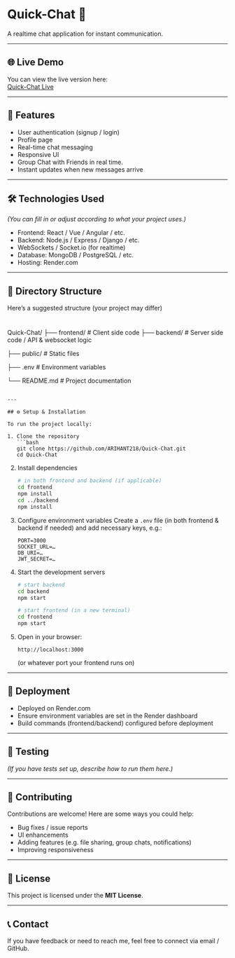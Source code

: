 # Quick-Chat 💬

A realtime chat application for instant communication.

---

## 🌐 Live Demo

You can view the live version here:  
[Quick-Chat Live](https://realtime-chat-app-63t3.onrender.com/profile)

---

## 🚀 Features

- User authentication (signup / login)  
- Profile page  
- Real-time chat messaging  
- Responsive UI
- Group Chat with Friends in real time.
- Instant updates when new messages arrive  

---

## 🛠 Technologies Used

*(You can fill in or adjust according to what your project uses.)*

- Frontend: React / Vue / Angular / etc.  
- Backend: Node.js / Express / Django / etc.  
- WebSockets / Socket.io (for realtime)  
- Database: MongoDB / PostgreSQL / etc.  
- Hosting: Render.com  

---

## 📁 Directory Structure

Here’s a suggested structure (your project may differ)
#
Quick-Chat/
├── frontend/        # Client side 
code
├── backend/         # Server side 
code / API & websocket logic

├── public/          # Static files

├── .env             # Environment 
variables

└── README.md        # Project documentation

````

---

## ⚙️ Setup & Installation

To run the project locally:

1. Clone the repository  
   ```bash
   git clone https://github.com/ARIHANT218/Quick-Chat.git
   cd Quick-Chat
````

2. Install dependencies

   ```bash
   # in both frontend and backend (if applicable)
   cd frontend
   npm install
   cd ../backend
   npm install
   ```

3. Configure environment variables
   Create a `.env` file (in both frontend & backend if needed) and add necessary keys, e.g.:

   ```env
   PORT=3000
   SOCKET_URL=… 
   DB_URI=…
   JWT_SECRET=…
   ```

   

4. Start the development servers

   ```bash
   # start backend
   cd backend
   npm start

   # start frontend (in a new terminal)
   cd frontend
   npm start
   ```

5. Open in your browser:

   ```
   http://localhost:3000
   ```

   (or whatever port your frontend runs on)

---

## 🔧 Deployment

* Deployed on Render.com
* Ensure environment variables are set in the Render dashboard
* Build commands (frontend/backend) configured before deployment

---

## 🧪 Testing

*(If you have tests set up, describe how to run them here.)*

---

## 🤝 Contributing

Contributions are welcome! Here are some ways you could help:

* Bug fixes / issue reports
* UI enhancements
* Adding features (e.g. file sharing, group chats, notifications)
* Improving responsiveness

---

## 📜 License

This project is licensed under the **MIT License**.

---

## 📞 Contact

If you have feedback or need to reach me, feel free to connect via email / GitHub.
